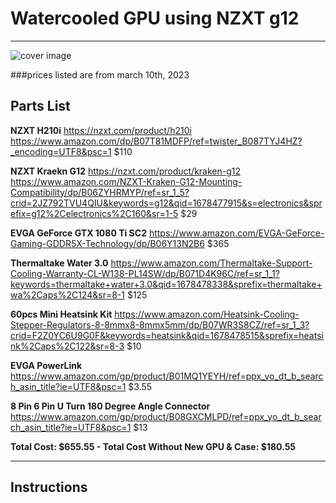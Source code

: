 # Watercooled GPU using NZXT g12
--------------------------------------------
![cover image](https://github.com/Maxwell-Hutchinson/Watercooled-GPU/blob/main/Pictures/PXL_20230310_193409571.MP.jpg?raw=true)

###prices listed are from march 10th, 2023

Parts List
----------

**NZXT H210i**
https://nzxt.com/product/h210i
https://www.amazon.com/dp/B07T81MDFP/ref=twister_B087TYJ4HZ?_encoding=UTF8&psc=1
$110

**NZXT Kraekn G12**
https://nzxt.com/product/kraken-g12
https://www.amazon.com/NZXT-Kraken-G12-Mounting-Compatibility/dp/B06ZYHRMYP/ref=sr_1_5?crid=2JZ792TVU4QIU&keywords=g12&qid=1678477915&s=electronics&sprefix=g12%2Celectronics%2C160&sr=1-5
$29

**EVGA GeForce GTX 1080 Ti SC2**
https://www.amazon.com/EVGA-GeForce-Gaming-GDDR5X-Technology/dp/B06Y13N2B6
$365

**Thermaltake Water 3.0**
https://www.amazon.com/Thermaltake-Support-Cooling-Warranty-CL-W138-PL14SW/dp/B071D4K96C/ref=sr_1_1?keywords=thermaltake+water+3.0&qid=1678478338&sprefix=thermaltake+wa%2Caps%2C124&sr=8-1
$125

**60pcs Mini Heatsink Kit**
https://www.amazon.com/Heatsink-Cooling-Stepper-Regulators-8-8mmx8-8mmx5mm/dp/B07WR3S8CZ/ref=sr_1_3?crid=F2Z0YC6U9G0F&keywords=heatsink&qid=1678478515&sprefix=heatsink%2Caps%2C122&sr=8-3
$10

**EVGA PowerLink**
https://www.amazon.com/gp/product/B01MQ1YEYH/ref=ppx_yo_dt_b_search_asin_title?ie=UTF8&psc=1
$3.55

**8 Pin 6 Pin U Turn 180 Degree Angle Connector**
https://www.amazon.com/gp/product/B08GXCMLPD/ref=ppx_yo_dt_b_search_asin_title?ie=UTF8&psc=1
$13

**Total Cost: $655.55 - Total Cost Without New GPU & Case: $180.55**

------------------------------------------------------------------------------------

## Instructions
